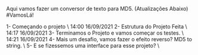 Aqui vamos fazer um conversor de texto para MD5.
(Atualizações Abaixo)
#VamosLá!

1- Começando o projeto \\ 14:00 16/09/2021
2- Estrutura do Projeto Feita \\ 14:17 16/09/2021
3- Terminamos o Projeto e vamos começar os testes. \\ 14:21 16/09/2021
4- Mais um desafio, vamos fazer o efeito reverso? MD5 to string. \\
5- E se fizessemos uma interface para esse projeto? \\ 

